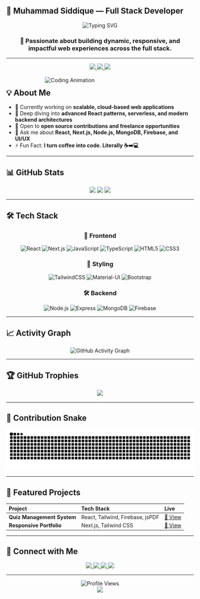 ## 🚀 Muhammad Siddique — Full Stack Developer  

<div align="center">
  <img src="https://readme-typing-svg.herokuapp.com?font=Fira+Code&weight=600&size=28&pause=1000&color=6E56CF&center=true&vCenter=true&random=false&width=650&height=60&lines=Hi+%F0%9F%91%8B+I'm+Muhammad+Siddique;Full+Stack+Developer;Crafting+Scalable+Web+Solutions" alt="Typing SVG" />
</div>

<h3 align="center">🚀 Passionate about building dynamic, responsive, and impactful web experiences across the full stack.</h3>

---

<div align="center">
  <a href="https://muhammadsiddique.vercel.app/">
    <img src="https://img.shields.io/badge/🌐 Portfolio-000000?style=for-the-badge&logo=vercel&logoColor=white" />
  </a>
  <a href="https://www.linkedin.com/in/muhammad-siddique-68b5ab303/">
    <img src="https://img.shields.io/badge/💼 LinkedIn-0077B5?style=for-the-badge&logo=linkedin&logoColor=white" />
  </a>
  <a href="mailto:muhammadsiddique14344@gmail.com">
    <img src="https://img.shields.io/badge/📩 Gmail-D14836?style=for-the-badge&logo=gmail&logoColor=white" />
  </a>
</div>

<br>

<img align="right" width="400" src="https://cdn.dribbble.com/users/1162077/screenshots/3848914/programmer.gif" alt="Coding Animation" />

## 💡 About Me  
- 🔭 Currently working on **scalable, cloud-based web applications**  
- 🌱 Deep diving into **advanced React patterns, serverless, and modern backend architectures**  
- 👯 Open to **open source contributions and freelance opportunities**  
- 💬 Ask me about **React, Next.js, Node.js, MongoDB, Firebase, and UI/UX**  
- ⚡ Fun Fact: **I turn coffee into code. Literally ☕➡️💻**

---

## 📊 GitHub Stats  

<div align="center">
  <img src="https://github-readme-stats.vercel.app/api?username=Siddique145&show_icons=true&theme=tokyonight&hide_border=true&include_all_commits=true&count_private=true" height="180" />
  <img src="https://github-readme-stats.vercel.app/api/top-langs/?username=Siddique145&layout=compact&theme=tokyonight&hide_border=true" height="180" />
  <img src="https://github-readme-streak-stats.herokuapp.com/?user=Siddique145&theme=tokyonight&hide_border=true" />
</div>

---

## 🛠️ Tech Stack  

<div align="center">

### 🚀 Frontend  
![React](https://img.shields.io/badge/React-61DAFB?style=for-the-badge&logo=react&logoColor=black)
![Next.js](https://img.shields.io/badge/Next.js-000000?style=for-the-badge&logo=next.js&logoColor=white)
![JavaScript](https://img.shields.io/badge/JavaScript-F7DF1E?style=for-the-badge&logo=javascript&logoColor=black)
![TypeScript](https://img.shields.io/badge/TypeScript-3178C6?style=for-the-badge&logo=typescript&logoColor=white)
![HTML5](https://img.shields.io/badge/HTML5-E34F26?style=for-the-badge&logo=html5&logoColor=white)
![CSS3](https://img.shields.io/badge/CSS3-1572B6?style=for-the-badge&logo=css3&logoColor=white)

### 🎨 Styling  
![TailwindCSS](https://img.shields.io/badge/Tailwind_CSS-38B2AC?style=for-the-badge&logo=tailwind-css&logoColor=white)
![Material-UI](https://img.shields.io/badge/Material_UI-0081CB?style=for-the-badge&logo=material-ui&logoColor=white)
![Bootstrap](https://img.shields.io/badge/Bootstrap-7952B3?style=for-the-badge&logo=bootstrap&logoColor=white)

### 🛠️ Backend  
![Node.js](https://img.shields.io/badge/Node.js-339933?style=for-the-badge&logo=node.js&logoColor=white)
![Express](https://img.shields.io/badge/Express-000000?style=for-the-badge&logo=express&logoColor=white)
![MongoDB](https://img.shields.io/badge/MongoDB-47A248?style=for-the-badge&logo=mongodb&logoColor=white)
![Firebase](https://img.shields.io/badge/Firebase-FFCA28?style=for-the-badge&logo=firebase&logoColor=black)

</div>

---

## 📈 Activity Graph  
<div align="center">
  <img alt="GitHub Activity Graph" src="https://github-readme-activity-graph.vercel.app/graph?username=Siddique145&theme=tokyo-night&hide_border=true"/>
</div>

---

## 🏆 GitHub Trophies  
<div align="center">
  <img src="https://github-profile-trophy.vercel.app/?username=Siddique145&theme=tokyonight&no-frame=true&row=1&margin-w=15"/>
</div>

---

## 🐍 Contribution Snake  
<div align="center">
  <img src="https://raw.githubusercontent.com/Siddique145/Siddique145/output/snake.svg" alt="Snake animation" />
</div>

---

## 📂 Featured Projects  

| Project | Tech Stack | Live |
|:-----------|:--------------------------|:------|
| **Quiz Management System** | React, Tailwind, Firebase, jsPDF | [🔗 View](https://your-demo-link.com) |
| **Responsive Portfolio** | Next.js, Tailwind CSS | [🔗 View](https://muhammadsiddique.vercel.app/) |

---

## 📌 Connect with Me  

<div align="center">
  <a href="https://www.linkedin.com/in/muhammad-siddique-68b5ab303/">
    <img src="https://img.shields.io/badge/LinkedIn-0077B5?style=for-the-badge&logo=linkedin&logoColor=white" />
  </a>
  <a href="https://www.facebook.com/profile.php?id=61550358442636">
    <img src="https://img.shields.io/badge/Facebook-1877F2?style=for-the-badge&logo=facebook&logoColor=white" />
  </a>
  <a href="mailto:muhammadsiddique14344@gmail.com">
    <img src="https://img.shields.io/badge/Gmail-D14836?style=for-the-badge&logo=gmail&logoColor=white" />
  </a>
  <a href="https://muhammadsiddique.vercel.app/">
    <img src="https://img.shields.io/badge/Portfolio-000000?style=for-the-badge&logo=vercel&logoColor=white" />
  </a>
</div>

---

<div align="center">
  <img src="https://komarev.com/ghpvc/?username=Siddique145&label=Profile%20Views&color=6e56cf&style=for-the-badge" alt="Profile Views" />
</div>

<div align="center">
  <img src="https://capsule-render.vercel.app/api?type=waving&color=gradient&height=100&section=footer"/>
</div>
